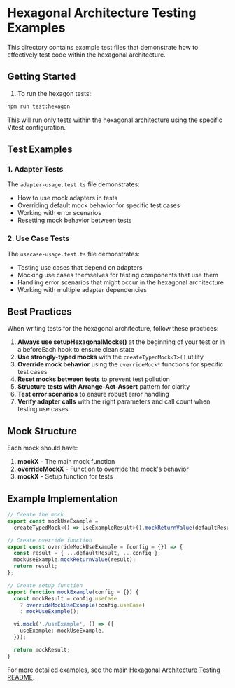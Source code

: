 # Hexagonal Architecture Testing Examples

This directory contains example test files that demonstrate how to effectively test code within the hexagonal architecture.

## Getting Started

1. To run the hexagon tests:

```bash
npm run test:hexagon
```

This will run only tests within the hexagonal architecture using the specific Vitest configuration.

## Test Examples

### 1. Adapter Tests

The `adapter-usage.test.ts` file demonstrates:

- How to use mock adapters in tests
- Overriding default mock behavior for specific test cases
- Working with error scenarios
- Resetting mock behavior between tests

### 2. Use Case Tests

The `usecase-usage.test.ts` file demonstrates:

- Testing use cases that depend on adapters
- Mocking use cases themselves for testing components that use them
- Handling error scenarios that might occur in the hexagonal architecture
- Working with multiple adapter dependencies

## Best Practices

When writing tests for the hexagonal architecture, follow these practices:

1. **Always use setupHexagonalMocks()** at the beginning of your test or in a beforeEach hook to ensure clean state
2. **Use strongly-typed mocks** with the `createTypedMock<T>()` utility
3. **Override mock behavior** using the `overrideMock*` functions for specific test cases
4. **Reset mocks between tests** to prevent test pollution
5. **Structure tests with Arrange-Act-Assert** pattern for clarity
6. **Test error scenarios** to ensure robust error handling
7. **Verify adapter calls** with the right parameters and call count when testing use cases

## Mock Structure

Each mock should have:

1. **mockX** - The main mock function
2. **overrideMockX** - Function to override the mock's behavior
3. **mockX** - Setup function for tests

## Example Implementation

```typescript
// Create the mock
export const mockUseExample =
  createTypedMock<() => UseExampleResult>().mockReturnValue(defaultResult);

// Create override function
export const overrideMockUseExample = (config = {}) => {
  const result = { ...defaultResult, ...config };
  mockUseExample.mockReturnValue(result);
  return result;
};

// Create setup function
export function mockExample(config = {}) {
  const mockResult = config.useCase
    ? overrideMockUseExample(config.useCase)
    : mockUseExample();

  vi.mock('./useExample', () => ({
    useExample: mockUseExample,
  }));

  return mockResult;
}
```

For more detailed examples, see the main [Hexagonal Architecture Testing README](../README.md).
